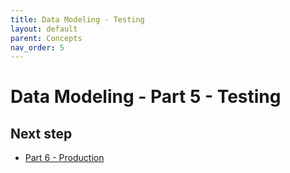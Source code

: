 ```yaml
---
title: Data Modeling - Testing
layout: default
parent: Concepts
nav_order: 5
---
```


# Data Modeling - Part 5 - Testing





## Next step

* [Part 6 - Production](/docs/concepts/concept-dm6-production)
